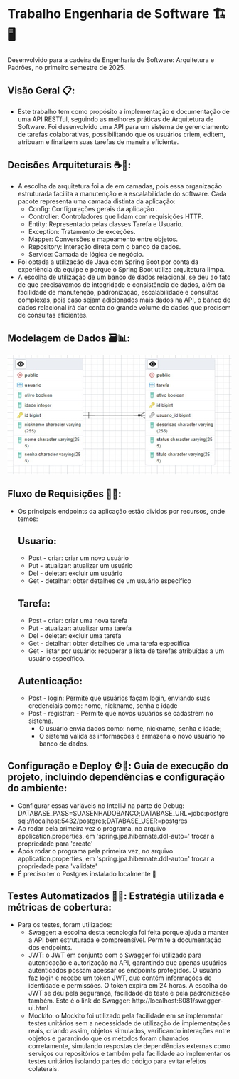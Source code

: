 # Trabalho Engenharia de Software 🏗️🖥️


Desenvolvido para a cadeira de Engenharia de Software: Arquitetura e Padrões, no primeiro semestre de 2025.

## Visão Geral 📋:
- Este trabalho tem como propósito a implementação e documentação de uma API RESTful, 
  seguindo as melhores práticas de Arquitetura de Software. Foi desenvolvido uma API para um sistema de 
  gerenciamento de tarefas colaborativas, possibilitando que os usuários criem, editem, atribuam e finalizem 
  suas tarefas de maneira eficiente.

## Decisões Arquiteturais ☕🍃:
- A escolha da arquitetura foi a de em camadas, pois essa organização estruturada facilita a manutenção e a 
  escalabilidade do software. Cada pacote representa uma camada distinta da aplicação:
    - Config: Configurações gerais da aplicação ️.
    - Controller: Controladores que lidam com requisições HTTP.
    - Entity: Representado pelas classes Tarefa e Usuario.
    - Exception: Tratamento de exceções.
    - Mapper: Conversões e mapeamento entre objetos.
    - Repository: Interação direta com o banco de dados.
    - Service: Camada de lógica de negócio.
- Foi optada a utilização de Java com Spring Boot por conta da experiência da equipe e porque o Spring Boot utiliza arquitetura limpa.
- A escolha de utilização de um banco de dados relacional, se deu ao fato de que precisávamos de integridade e consistência de dados, além da facilidade de manutenção, padronização, escalabilidade e consultas complexas, pois caso sejam adicionados mais dados na API, o banco de dados relacional irá dar conta do grande volume de dados que precisem de consultas eficientes.

## Modelagem de Dados 🗃️📊:
![Diagrama](./src/images/diagrama.jpeg)



## Fluxo de Requisições 👤🔑:
-  Os principais endpoints da aplicação estão dividos por recursos, onde temos:
   ## Usuario:
      - Post - criar: criar um novo usuário
      - Put  - atualizar: atualizar um usuário
      - Del  - deletar: excluir um usuário
      - Get  - detalhar: obter detalhes de um usuário específico
   ## Tarefa:
    - Post - criar: criar uma nova tarefa
    - Put  - atualizar: atualizar uma tarefa
    - Del  - deletar: excluir uma tarefa
    - Get  - detalhar: obter detalhes de uma tarefa específica
    - Get  - listar por usuário: recuperar a lista de tarefas atribuídas a um usuário específico.
   ## Autenticação:
    - Post - login: Permite que usuários façam login, enviando suas credenciais como: nome, nickname, senha e idade
    - Post - registrar: - Permite que novos usuários se cadastrem no sistema.
      - O usuário envia dados como: nome, nickname, senha e idade;
      - O sistema valida as informações e armazena o novo usuário no banco de dados.

## Configuração e Deploy ⚙️🔨: Guia de execução do projeto, incluindo dependências e configuração do ambiente:
-  Configurar essas variáveis no IntelliJ na parte de Debug: DATABASE_PASS=SUASENHADOBANCO;DATABASE_URL=jdbc:postgresql://localhost:5432/postgres;DATABASE_USER=postgres
-  Ao rodar pela primeira vez o programa, no arquivo application.properties, em 'spring.jpa.hibernate.ddl-auto=' trocar a propriedade para 'create'
-  Após rodar o programa pela primeira vez, no arquivo application.properties, em 'spring.jpa.hibernate.ddl-auto=' trocar a propriedade para 'validate' 
-  É preciso ter o Postgres instalado localmente 🐘

## Testes Automatizados 🧪✅: Estratégia utilizada e métricas de cobertura:
- Para os testes, foram utilizados:
    - Swagger: a escolha desta tecnologia foi feita porque ajuda a manter a API bem estruturada e compreensível. Permite 
    a documentação dos endpoints. 
    - JWT: o JWT em conjunto com o Swagger foi utilizado para autenticação e autorização na API, garantindo que apenas usuários autenticados possam acessar os endpoints protegidos. O usuário faz login e recebe um token JWT, que contém informações de identidade e permissões. O token expira em 24 horas. A escolha do JWT se deu pela segurança, facilidade de teste e pela padronização também. Este é o link do Swagger: http://localhost:8081/swagger-ui.html
    - Mockito: o Mockito foi utilizado pela facilidade em se implementar testes unitários sem a necessidade de utilização de implementações reais, criando assim, objetos simulados, verificando interações entre objetos e garantindo que os métodos foram chamados corretamente, simulando respostas de dependências externas como serviços ou repositórios e também pela facilidade ao implementar os testes unitários isolando partes do código para evitar efeitos colaterais.

